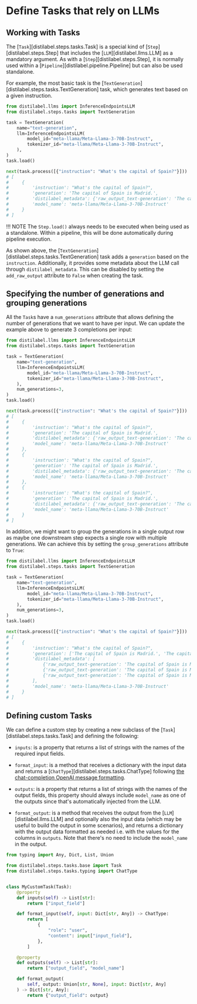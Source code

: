 # Define Tasks that rely on LLMs

## Working with Tasks

The [`Task`][distilabel.steps.tasks.Task] is a special kind of [`Step`][distilabel.steps.Step] that includes the [`LLM`][distilabel.llms.LLM] as a mandatory argument. As with a [`Step`][distilabel.steps.Step], it is normally used within a [`Pipeline`][distilabel.pipeline.Pipeline] but can also be used standalone.

For example, the most basic task is the [`TextGeneration`][distilabel.steps.tasks.TextGeneration] task, which generates text based on a given instruction.

```python
from distilabel.llms import InferenceEndpointsLLM
from distilabel.steps.tasks import TextGeneration

task = TextGeneration(
    name="text-generation",
    llm=InferenceEndpointsLLM(
        model_id="meta-llama/Meta-Llama-3-70B-Instruct",
        tokenizer_id="meta-llama/Meta-Llama-3-70B-Instruct",
    ),
)
task.load()

next(task.process([{"instruction": "What's the capital of Spain?"}]))
# [
#     {
#         'instruction': "What's the capital of Spain?",
#         'generation': 'The capital of Spain is Madrid.',
#         'distilabel_metadata': {'raw_output_text-generation': 'The capital of Spain is Madrid.'},
#         'model_name': 'meta-llama/Meta-Llama-3-70B-Instruct'
#     }
# ]
```

!!! NOTE
    The `Step.load()` always needs to be executed when being used as a standalone. Within a pipeline, this will be done automatically during pipeline execution.

As shown above, the [`TextGeneration`][distilabel.steps.tasks.TextGeneration] task adds a `generation` based on the `instruction`. Additionally, it provides some metadata about the LLM call through `distilabel_metadata`. This can be disabled by setting the `add_raw_output` attribute to `False` when creating the task.

## Specifying the number of generations and grouping generations

All the `Task`s have a `num_generations` attribute that allows defining the number of generations that we want to have per input. We can update the example above to generate 3 completions per input:

```python
from distilabel.llms import InferenceEndpointsLLM
from distilabel.steps.tasks import TextGeneration

task = TextGeneration(
    name="text-generation",
    llm=InferenceEndpointsLLM(
        model_id="meta-llama/Meta-Llama-3-70B-Instruct",
        tokenizer_id="meta-llama/Meta-Llama-3-70B-Instruct",
    ),
    num_generations=3,
)
task.load()

next(task.process([{"instruction": "What's the capital of Spain?"}]))
# [
#     {
#         'instruction': "What's the capital of Spain?",
#         'generation': 'The capital of Spain is Madrid.',
#         'distilabel_metadata': {'raw_output_text-generation': 'The capital of Spain is Madrid.'},
#         'model_name': 'meta-llama/Meta-Llama-3-70B-Instruct'
#     },
#     {
#         'instruction': "What's the capital of Spain?",
#         'generation': 'The capital of Spain is Madrid.',
#         'distilabel_metadata': {'raw_output_text-generation': 'The capital of Spain is Madrid.'},
#         'model_name': 'meta-llama/Meta-Llama-3-70B-Instruct'
#     },
#     {
#         'instruction': "What's the capital of Spain?",
#         'generation': 'The capital of Spain is Madrid.',
#         'distilabel_metadata': {'raw_output_text-generation': 'The capital of Spain is Madrid.'},
#         'model_name': 'meta-llama/Meta-Llama-3-70B-Instruct'
#     }
# ]
```

In addition, we might want to group the generations in a single output row as maybe one downstream step expects a single row with multiple generations. We can achieve this by setting the `group_generations` attribute to `True`:

```python
from distilabel.llms import InferenceEndpointsLLM
from distilabel.steps.tasks import TextGeneration

task = TextGeneration(
    name="text-generation",
    llm=InferenceEndpointsLLM(
        model_id="meta-llama/Meta-Llama-3-70B-Instruct",
        tokenizer_id="meta-llama/Meta-Llama-3-70B-Instruct",
    ),
    num_generations=3,
)
task.load()

next(task.process([{"instruction": "What's the capital of Spain?"}]))
# [
#     {
#         'instruction': "What's the capital of Spain?",
#         'generation': ['The capital of Spain is Madrid.', 'The capital of Spain is Madrid.', 'The capital of Spain is Madrid.'],
#         'distilabel_metadata': [
#             {'raw_output_text-generation': 'The capital of Spain is Madrid.'},
#             {'raw_output_text-generation': 'The capital of Spain is Madrid.'},
#             {'raw_output_text-generation': 'The capital of Spain is Madrid.'}
#         ],
#         'model_name': 'meta-llama/Meta-Llama-3-70B-Instruct'
#     }
# ]
```

## Defining custom Tasks

We can define a custom step by creating a new subclass of the [`Task`][distilabel.steps.tasks.Task] and defining the following:

- `inputs`: is a property that returns a list of strings with the names of the required input fields.

- `format_input`: is a method that receives a dictionary with the input data and returns a [`ChatType`][distilabel.steps.tasks.ChatType] following [the chat-completion OpenAI message formatting](https://platform.openai.com/docs/guides/text-generation).

- `outputs`: is a property that returns a list of strings with the names of the output fields, this property should always include `model_name` as one of the outputs since that's automatically injected from the LLM.

- `format_output`: is a method that receives the output from the [`LLM`][distilabel.llms.LLM] and optionally also the input data (which may be useful to build the output in some scenarios), and returns a dictionary with the output data formatted as needed i.e. with the values for the columns in `outputs`. Note that there's no need to include the `model_name` in the output.

```python
from typing import Any, Dict, List, Union

from distilabel.steps.tasks.base import Task
from distilabel.steps.tasks.typing import ChatType


class MyCustomTask(Task):
    @property
    def inputs(self) -> List[str]:
        return ["input_field"]

    def format_input(self, input: Dict[str, Any]) -> ChatType:
        return [
            {
                "role": "user",
                "content": input["input_field"],
            },
        ]

    @property
    def outputs(self) -> List[str]:
        return ["output_field", "model_name"]

    def format_output(
        self, output: Union[str, None], input: Dict[str, Any]
    ) -> Dict[str, Any]:
        return {"output_field": output}
```
